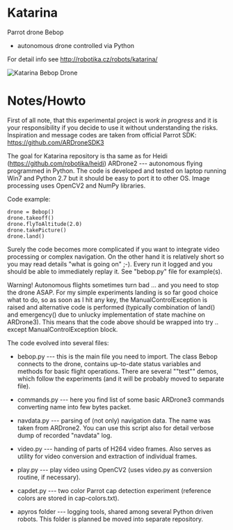 Katarina
=======

Parrot drone Bebop

* autonomous drone controlled via Python

For detail info see
http://robotika.cz/robots/katarina/

![Katarina Bebop Drone](http://robotika.cz/robots/katarina/katarina.jpg)

# Notes/Howto

First of all note, that this experimental project is *work in progress* and it
is your responsibility if you decide to use it without understanding the risks.
Inspiration and message codes are taken from official Parrot SDK:
https://github.com/ARDroneSDK3

The goal for Katarina repository is tha same as for Heidi
(https://github.com/robotika/heidi) ARDrone2 --- autonomous flying programmed
in Python. The code is developed and tested on laptop running Win7 and Python
2.7 but it should be easy to port it to other OS. Image processing uses OpenCV2
and NumPy libraries.

Code example:
```
drone = Bebop()
drone.takeoff()
drone.flyToAltitude(2.0)
drone.takePicture()
drone.land()
```

Surely the code becomes more complicated if you want to integrate video
processing or complex navigation. On the other hand it is relatively short so
you may read details "what is going on" ;-). Every run it logged and you should
be able to immediately replay it. See "bebop.py" file for example(s).

Warning! Autonomous flights sometimes turn bad ... and you need to stop the
drone ASAP. For my simple experiments landing is so far good choice what to do,
so as soon as I hit any key, the ManualControlException is raised and
alternative code is performed (typically combination of land() and
emergency() due to unlucky implementation of state machine on ARDrone3). This
means that the code above should be wrapped into try .. except
ManualControlException block.

The code evolved into several files:

* bebop.py --- this is the main file you need to import. The class Bebop
connects to the drone, contains up-to-date status variables and methods for
basic flight operations. There are several ""test"" demos, which follow the
experiments (and it will be probably moved to separate file).

* commands.py --- here you find list of some basic ARDrone3 commands
converting name into few bytes packet.

* navdata.py --- parsing of (not only) navigation data. The name was taken from
ARDrone2. You can use this script also for detail verbose dump of recorded
"navdata" log.

* video.py --- handing of parts of H264 video frames. Also serves as utility
  for video conversion and extraction of individual frames.

* play.py --- play video using OpenCV2 (uses video.py as conversion routine, if
  necessary).

* capdet.py --- two color Parrot cap detection experiment (reference colors are
  stored in cap-colors.txt).

* apyros folder --- logging tools, shared among several Python driven robots.
  This folder is planned be moved into separate repository.


